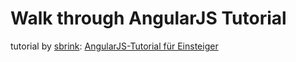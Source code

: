 # Walk through AngularJS Tutorial

tutorial by [sbrink](https://github.com/sbrink): [AngularJS-Tutorial für Einsteiger](http://angularjs.de/artikel/angularjs-tutorial-deutsch)
